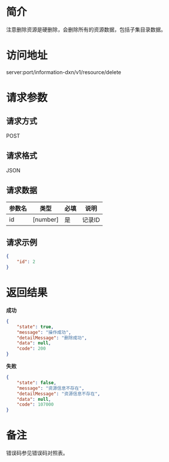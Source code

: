 # 简介
注意删除资源是硬删除，会删除所有的资源数据，包括子集目录数据。

# 访问地址
server:port/information-dxn/v1/resource/delete

# 请求参数

## 请求方式
POST

## 请求格式
JSON

## 请求数据
|参数名|类型|必填|说明|
|-|-|-|-|
|id|[number]|是|记录ID|

## 请求示例
```json
{
	"id": 2
}
```

# 返回结果
**成功**
```json
{
    "state": true,
    "message": "操作成功",
    "detailMessage": "删除成功",
    "data": null,
    "code": 200
}
```

**失败**
```json
{
    "state": false,
    "message": "资源信息不存在",
    "detailMessage": "资源信息不存在",
    "data": null,
    "code": 107000
}
```

# 备注
错误码参见错误码对照表。